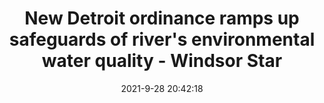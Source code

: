 ---
"title": "New Detroit ordinance ramps up safeguards of river's environmental water quality - Windsor Star"
"date": "2021-9-28 20:42:18"
"feed_name": "GOOGLENEWSINDUSTRIAL"
"feed_website": "https://news.google.com/search?q=industrial%2Bincident&hl=en-US&gl=US&ceid=US:en"
"feed_rss": "https://news.google.com/rss/search?q=industrial%2Bincident&hl=en-US&gl=US&ceid=US:en"
"link": "https://windsorstar.com/news/local-news/new-detroit-ordinance-better-safeguards-rivers-environmental-water-quality"
"source": "{'href': 'https://windsorstar.com', 'title': 'Windsor Star'}"
"file": "_posts/2021-1-1-9539bd1463d342cffe4a021baaf50635a64154b2.md"
"accident": "0"
"drilling": "0"
"dead": "0"
"injured": "0"
"arrested": "0"
"where": "unknown site"
"causes": "unknown"
"place": "unknown place"
---